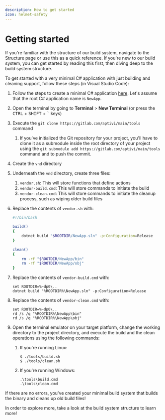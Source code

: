 ```yaml
---
description: How to get started
icon: helmet-safety
---
```


# Getting started

If you're familiar with the structure of our build system, navigate to the Structure page or use this as a quick reference. If you're new to our build system, you can get started by reading this first, then diving deep to the build system structure.

To get started with a very minimal C# application with just building and cleaning support, follow these steps (in Visual Studio Code):

1. Follow the steps to create a minimal C# application [here](https://learn.microsoft.com/en-us/dotnet/core/tutorials/with-visual-studio-code). Let's assume that the root C# application name is `NewApp`.
2. Open the terminal by going to **Terminal** > **New Terminal** (or press the <kbd>CTRL</kbd> + <kbd>SHIFT</kbd> + <kbd>\`</kbd> keys)
3. Execute the `git clone https://gitlab.com/aptivi/main/tools` command
   1. If you've initialized the Git repository for your project, you'll have to clone it as a submodule inside the root directory of your project using the `git submodule add https://gitlab.com/aptivi/main/tools` command and to push the commit.
4. Create the `vnd` directory
5. Underneath the `vnd` directory, create three files:
   1. `vendor.sh`: This will store functions that define actions
   2. `vendor-build.cmd`: This will store commands to initiate the build
   3. `vendor-clean.cmd`: This will store commands to initiate the cleanup process, such as wiping older build files
6.  Replace the contents of `vendor.sh` with:

    ```sh
    #!/bin/bash

    build()
    {
        dotnet build "$ROOTDIR/NewApp.sln" -p:Configuration=Release
    }

    clean()
    {
        rm -rf "$ROOTDIR/NewApp/bin"
        rm -rf "$ROOTDIR/NewApp/obj"
    }
    ```
7.  Replace the contents of `vendor-build.cmd` with:

    ```batch
    set ROOTDIR=%~dp0\..
    dotnet build "%ROOTDIR%\NewApp.sln" -p:Configuration=Release
    ```
8.  Replace the contents of `vendor-clean.cmd` with:

    ```batch
    set ROOTDIR=%~dp0\..
    rd /s /q "%ROOTDIR%\NewApp\bin"
    rd /s /q "%ROOTDIR%\NewApp\obj"
    ```
9. Open the terminal emulator on your target platform, change the working directory to the project directory, and execute the build and the clean operations using the following commands:
   1.  If you're running Linux:

       ```shell-session
       $ ./tools/build.sh
       $ ./tools/clean.sh
       ```
   2.  If you're running Windows:

       ```
       .\tools\build.cmd
       .\tools\clean.cmd
       ```

If there are no errors, you've created your minimal build system that builds the binary and cleans up old build files!

In order to explore more, take a look at the build system structure to learn more!
